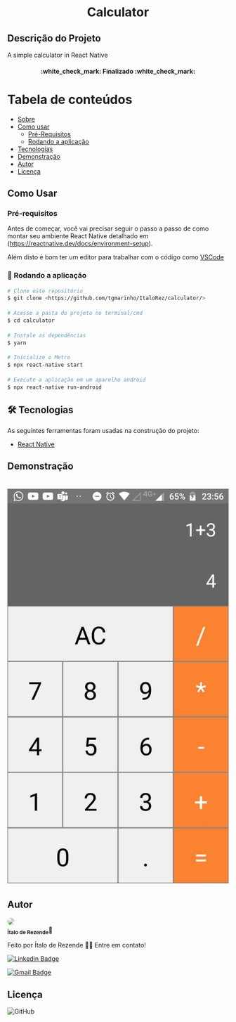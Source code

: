 <h1 align="center"> Calculator </h1>

## Descrição do Projeto
<p>A simple calculator in React Native</p>

<h4 align="center"> 
	:white_check_mark:  Finalizado :white_check_mark:
</h4>
 
Tabela de conteúdos
=================
<!--ts-->
   * [Sobre](#descrição-do-projeto)
   * [Como usar](#como-usar)
     * [Pré-Requisitos](#pré-requisitos)
     * [Rodando a aplicação](#-rodando-a-aplicação)
   * [Tecnologias](#-tecnologias)
   * [Demonstração](#demonstração)
   * [Autor](#autor)
   * [Licença](#liçenca)
<!--te-->
 
## Como Usar

### Pré-requisitos

Antes de começar, você vai precisar seguir o passo a passo de como montar seu ambiente React Native detalhado em (https://reactnative.dev/docs/environment-setup).

Além disto é bom ter um editor para trabalhar com o código como [VSCode](https://code.visualstudio.com/)

### 🎲 Rodando a aplicação

```bash
# Clone este repositório
$ git clone <https://github.com/tgmarinho/ItaloRez/calculator/>

# Acesse a pasta do projeto no terminal/cmd
$ cd calculator

# Instale as dependências
$ yarn

# Inicialize o Metro
$ npx react-native start

# Execute a aplicação em um aparelho android
$ npx react-native run-android


```

## 🛠 Tecnologias

As seguintes ferramentas foram usadas na construção do projeto:

- [React Native](https://reactnative.dev/)


## Demonstração

<h1 align="center">
  <img alt="Podcastr" title="#Podcastr" src="./assets/calc.jpeg" />
</h1>

## Autor

 <img src="https://avatars.githubusercontent.com/u/36886923?s=400&u=0f1b25cca90cce5bd10df913cd67ac05fc777213&v=4" width="100px" style="border-radius:10px"></img>
 <br/>
 <sub><b>Ítalo de Rezende</b></sub>🚀


Feito por Ítalo de Rezende 👋🏽 Entre em contato!


[![Linkedin Badge](https://img.shields.io/badge/-Ítalo-blue?style=flat-square&logo=Linkedin&logoColor=white&link=https://www.linkedin.com/in/%C3%ADtalo-rezende-60a5571b2/)](https://www.linkedin.com/in/%C3%ADtalo-rezende-60a5571b2/) 

[![Gmail Badge](https://img.shields.io/badge/-italo.rezende@gec.inatel.br-c14438?style=flat-square&logo=Gmail&logoColor=white&link=mailto:italo.rezende@gec.inatel.br)](mailto:italo.rezende@gec.inatel.br)


## Licença

![GitHub](https://img.shields.io/github/license/ItaloRez/Podcastr)

